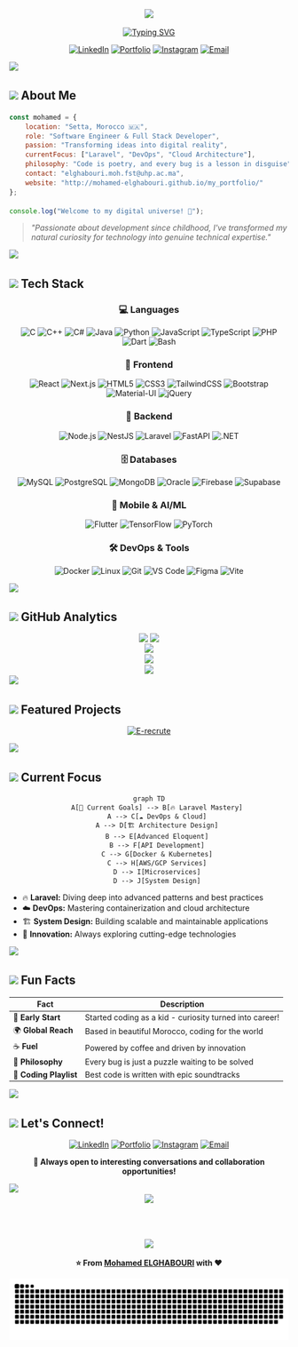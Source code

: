 <div align="center">
  <img src="https://capsule-render.vercel.app/api?type=waving&color=0:3BE8B0,100:0F2027&height=180&section=header&text=Mohamed%20ELGHABOURI&fontSize=42&fontColor=ffffff&animation=twinkling" />
</div>

<div align="center">
  
[![Typing SVG](https://readme-typing-svg.herokuapp.com?font=JetBrains+Mono&size=24&duration=3000&pause=1000&color=00D9FF&background=0D1117&center=true&vCenter=true&width=600&lines=Software+Engineer+%26+Full+Stack+Developer;Passionate+Coder+from+Morocco+%F0%9F%87%B2%F0%9F%87%A6;Transforming+Ideas+into+Digital+Reality;Building+the+Future%2C+One+Line+at+a+Time)](https://git.io/typing-svg)

</div>

<div align="center">
  
[![LinkedIn](https://img.shields.io/badge/LinkedIn-0A66C2?style=for-the-badge&logo=linkedin&logoColor=white&labelColor=0A66C2)](https://www.linkedin.com/in/mohamed-elghabouri)
[![Portfolio](https://img.shields.io/badge/Portfolio-FF6B35?style=for-the-badge&logo=firefox&logoColor=white&labelColor=FF6B35)](http://mohamed-elghabouri.github.io/my_portfolio/)
[![Instagram](https://img.shields.io/badge/Instagram-E4405F?style=for-the-badge&logo=instagram&logoColor=white&labelColor=E4405F)](http://www.instagram.com/mohamed_elghabouri/)
[![Email](https://img.shields.io/badge/Email-EA4335?style=for-the-badge&logo=gmail&logoColor=white&labelColor=EA4335)](mailto:elghabouri.moh.fst@uhp.ac.ma)

</div>

<img src="https://user-images.githubusercontent.com/73097560/115834477-dbab4500-a447-11eb-908a-139a6edaec5c.gif">

## <img src="https://media.giphy.com/media/hvRJCLFzcasrR4ia7z/giphy.gif" width="28"> **About Me**

```javascript
const mohamed = {
    location: "Setta, Morocco 🇲🇦",
    role: "Software Engineer & Full Stack Developer",
    passion: "Transforming ideas into digital reality",
    currentFocus: ["Laravel", "DevOps", "Cloud Architecture"],
    philosophy: "Code is poetry, and every bug is a lesson in disguise",
    contact: "elghabouri.moh.fst@uhp.ac.ma",
    website: "http://mohamed-elghabouri.github.io/my_portfolio/"
};

console.log("Welcome to my digital universe! 🚀");
```

> *"Passionate about development since childhood, I've transformed my natural curiosity for technology into genuine technical expertise."*

<img src="https://user-images.githubusercontent.com/73097560/115834477-dbab4500-a447-11eb-908a-139a6edaec5c.gif">

## <img src="https://media2.giphy.com/media/QssGEmpkyEOhBCb7e1/giphy.gif?cid=ecf05e47a0n3gi1bfqntqmob8g9aid1oyj2wr3ds3mg700bl&rid=giphy.gif" width="28"> **Tech Stack**

<div align="center">

### 💻 **Languages**
![C](https://img.shields.io/badge/C-00599C?style=for-the-badge&logo=c&logoColor=white)
![C++](https://img.shields.io/badge/C%2B%2B-00599C?style=for-the-badge&logo=c%2B%2B&logoColor=white)
![C#](https://img.shields.io/badge/C%23-239120?style=for-the-badge&logo=c-sharp&logoColor=white)
![Java](https://img.shields.io/badge/Java-ED8B00?style=for-the-badge&logo=openjdk&logoColor=white)
![Python](https://img.shields.io/badge/Python-FFD43B?style=for-the-badge&logo=python&logoColor=blue)
![JavaScript](https://img.shields.io/badge/JavaScript-F7DF1E?style=for-the-badge&logo=javascript&logoColor=black)
![TypeScript](https://img.shields.io/badge/TypeScript-007ACC?style=for-the-badge&logo=typescript&logoColor=white)
![PHP](https://img.shields.io/badge/PHP-777BB4?style=for-the-badge&logo=php&logoColor=white)
![Dart](https://img.shields.io/badge/Dart-0175C2?style=for-the-badge&logo=dart&logoColor=white)
![Bash](https://img.shields.io/badge/Bash-4EAA25?style=for-the-badge&logo=gnu-bash&logoColor=white)

### 🎨 **Frontend**
![React](https://img.shields.io/badge/React-20232A?style=for-the-badge&logo=react&logoColor=61DAFB)
![Next.js](https://img.shields.io/badge/Next.js-000000?style=for-the-badge&logo=next.js&logoColor=white)
![HTML5](https://img.shields.io/badge/HTML5-E34F26?style=for-the-badge&logo=html5&logoColor=white)
![CSS3](https://img.shields.io/badge/CSS3-1572B6?style=for-the-badge&logo=css3&logoColor=white)
![TailwindCSS](https://img.shields.io/badge/Tailwind_CSS-38B2AC?style=for-the-badge&logo=tailwind-css&logoColor=white)
![Bootstrap](https://img.shields.io/badge/Bootstrap-563D7C?style=for-the-badge&logo=bootstrap&logoColor=white)
![Material-UI](https://img.shields.io/badge/Material--UI-0081CB?style=for-the-badge&logo=material-ui&logoColor=white)
![jQuery](https://img.shields.io/badge/jQuery-0769AD?style=for-the-badge&logo=jquery&logoColor=white)

### 🔧 **Backend**
![Node.js](https://img.shields.io/badge/Node.js-43853D?style=for-the-badge&logo=node.js&logoColor=white)
![NestJS](https://img.shields.io/badge/NestJS-E0234E?style=for-the-badge&logo=nestjs&logoColor=white)
![Laravel](https://img.shields.io/badge/Laravel-FF2D20?style=for-the-badge&logo=laravel&logoColor=white)
![FastAPI](https://img.shields.io/badge/FastAPI-005571?style=for-the-badge&logo=fastapi)
![.NET](https://img.shields.io/badge/.NET-5C2D91?style=for-the-badge&logo=.net&logoColor=white)

### 🗄️ **Databases**
![MySQL](https://img.shields.io/badge/MySQL-005C84?style=for-the-badge&logo=mysql&logoColor=white)
![PostgreSQL](https://img.shields.io/badge/PostgreSQL-316192?style=for-the-badge&logo=postgresql&logoColor=white)
![MongoDB](https://img.shields.io/badge/MongoDB-4EA94B?style=for-the-badge&logo=mongodb&logoColor=white)
![Oracle](https://img.shields.io/badge/Oracle-F80000?style=for-the-badge&logo=oracle&logoColor=white)
![Firebase](https://img.shields.io/badge/Firebase-039BE5?style=for-the-badge&logo=Firebase&logoColor=white)
![Supabase](https://img.shields.io/badge/Supabase-3ECF8E?style=for-the-badge&logo=supabase&logoColor=white)

### 📱 **Mobile & AI/ML**
![Flutter](https://img.shields.io/badge/Flutter-02569B?style=for-the-badge&logo=flutter&logoColor=white)
![TensorFlow](https://img.shields.io/badge/TensorFlow-FF6F00?style=for-the-badge&logo=tensorflow&logoColor=white)
![PyTorch](https://img.shields.io/badge/PyTorch-EE4C2C?style=for-the-badge&logo=pytorch&logoColor=white)

### 🛠️ **DevOps & Tools**
![Docker](https://img.shields.io/badge/Docker-2496ED?style=for-the-badge&logo=docker&logoColor=white)
![Linux](https://img.shields.io/badge/Linux-FCC624?style=for-the-badge&logo=linux&logoColor=black)
![Git](https://img.shields.io/badge/GIT-E44C30?style=for-the-badge&logo=git&logoColor=white)
![VS Code](https://img.shields.io/badge/Visual_Studio_Code-0078D4?style=for-the-badge&logo=visual%20studio%20code&logoColor=white)
![Figma](https://img.shields.io/badge/Figma-F24E1E?style=for-the-badge&logo=figma&logoColor=white)
![Vite](https://img.shields.io/badge/Vite-B73BFE?style=for-the-badge&logo=vite&logoColor=FFD62E)

</div>

<img src="https://user-images.githubusercontent.com/73097560/115834477-dbab4500-a447-11eb-908a-139a6edaec5c.gif">

## <img src="https://media.giphy.com/media/iY8CRBdQXODJSCERIr/giphy.gif" width="28"> **GitHub Analytics**

<div align="center">
  
<img height="180em" src="https://github-readme-stats.vercel.app/api?username=Mohamed-ELGHABOURI&show_icons=true&theme=tokyonight&include_all_commits=true&count_private=true&border_radius=10&bg_color=0D1117&title_color=00D9FF&icon_color=00D9FF&text_color=FFFFFF&border_color=30363d"/>
<img height="180em" src="https://github-readme-stats.vercel.app/api/top-langs/?username=Mohamed-ELGHABOURI&layout=compact&theme=tokyonight&border_radius=10&bg_color=0D1117&title_color=00D9FF&text_color=FFFFFF&border_color=30363d"/>

</div>

<div align="center">
  
<img src="https://github-readme-streak-stats.herokuapp.com/?user=Mohamed-ELGHABOURI&theme=tokyonight&background=0D1117&border=30363d&stroke=00D9FF&ring=00D9FF&fire=FF6B35&currStreakLabel=00D9FF&sideNums=FFFFFF&currStreakNum=FFFFFF&dates=FFFFFF&sideLabels=FFFFFF"/>

</div>

<div align="center">
  
<img src="https://github-profile-trophy.vercel.app/?username=Mohamed-ELGHABOURI&theme=darkhub&no-frame=true&row=1&column=7&margin-h=15&margin-w=5&no-bg=true"/>

</div>

<div align="center">
  
<img src="https://github-readme-activity-graph.vercel.app/graph?username=Mohamed-ELGHABOURI&theme=tokyo-night&bg_color=0D1117&color=00D9FF&line=00D9FF&point=FF6B35&area=true&hide_border=true"/>

</div>

<img src="https://user-images.githubusercontent.com/73097560/115834477-dbab4500-a447-11eb-908a-139a6edaec5c.gif">

## <img src="https://media.giphy.com/media/LnQjpWaON8nhr21vNW/giphy.gif" width="28"> **Featured Projects**

<div align="center">

[![E-recrute](https://github-readme-stats.vercel.app/api/pin/?username=Mohamed-ELGHABOURI&repo=E-recrute&theme=tokyonight&bg_color=0D1117&title_color=00D9FF&text_color=FFFFFF&icon_color=00D9FF&border_color=30363d&border_radius=10)](https://github.com/Mohamed-ELGHABOURI/E-recrute)

</div>

<img src="https://user-images.githubusercontent.com/73097560/115834477-dbab4500-a447-11eb-908a-139a6edaec5c.gif">

## <img src="https://media.giphy.com/media/WUlplcMpOCEmTGBtBW/giphy.gif" width="28"> **Current Focus**

<div align="center">

```mermaid
graph TD
    A[🎯 Current Goals] --> B[🔥 Laravel Mastery]
    A --> C[☁️ DevOps & Cloud]
    A --> D[🏗️ Architecture Design]
    B --> E[Advanced Eloquent]
    B --> F[API Development]
    C --> G[Docker & Kubernetes]
    C --> H[AWS/GCP Services]
    D --> I[Microservices]
    D --> J[System Design]
```

</div>

- 🔥 **Laravel:** Diving deep into advanced patterns and best practices
- ☁️ **DevOps:** Mastering containerization and cloud architecture
- 🏗️ **System Design:** Building scalable and maintainable applications
- 🚀 **Innovation:** Always exploring cutting-edge technologies

<img src="https://user-images.githubusercontent.com/73097560/115834477-dbab4500-a447-11eb-908a-139a6edaec5c.gif">

## <img src="https://media.giphy.com/media/ObNTw8Uzwy6KQ/giphy.gif" width="28"> **Fun Facts**

<div align="center">

| Fact | Description |
|------|-------------|
| 👶 **Early Start** | Started coding as a kid - curiosity turned into career! |
| 🌍 **Global Reach** | Based in beautiful Morocco, coding for the world |
| ☕ **Fuel** | Powered by coffee and driven by innovation |
| 🐛 **Philosophy** | Every bug is just a puzzle waiting to be solved |
| 🎵 **Coding Playlist** | Best code is written with epic soundtracks |

</div>

<img src="https://user-images.githubusercontent.com/73097560/115834477-dbab4500-a447-11eb-908a-139a6edaec5c.gif">

## <img src="https://media.giphy.com/media/LnQjpWaON8nhr21vNW/giphy.gif" width="28"> **Let's Connect!**

<div align="center">

[![LinkedIn](https://img.shields.io/badge/LinkedIn-Connect-0A66C2?style=for-the-badge&logo=linkedin&logoColor=white&labelColor=0A66C2)](https://www.linkedin.com/in/mohamed-elghabouri)
[![Portfolio](https://img.shields.io/badge/Portfolio-Visit-FF6B35?style=for-the-badge&logo=firefox&logoColor=white&labelColor=FF6B35)](http://mohamed-elghabouri.github.io/my_portfolio/)
[![Instagram](https://img.shields.io/badge/Instagram-Follow-E4405F?style=for-the-badge&logo=instagram&logoColor=white&labelColor=E4405F)](http://www.instagram.com/mohamed_elghabouri/)
[![Email](https://img.shields.io/badge/Email-Contact-EA4335?style=for-the-badge&logo=gmail&logoColor=white&labelColor=EA4335)](mailto:elghabouri.moh.fst@uhp.ac.ma)

</div>

<div align="center">

**💬 Always open to interesting conversations and collaboration opportunities!**

</div>

<img src="https://user-images.githubusercontent.com/73097560/115834477-dbab4500-a447-11eb-908a-139a6edaec5c.gif">

<div align="center">

<img src="https://komarev.com/ghpvc/?username=Mohamed-ELGHABOURI&style=for-the-badge&color=00D9FF&labelColor=0D1117"/>

<br><br>

<img src="https://capsule-render.vercel.app/api?type=waving&color=gradient&customColorList=6,11,20&height=100&section=footer"/>

**⭐ From [Mohamed ELGHABOURI](https://github.com/Mohamed-ELGHABOURI) with ❤️**

</div>

<!-- Snake Animation -->
<div align="center">
  <img src="https://raw.githubusercontent.com/platane/snk/output/github-contribution-grid-snake-dark.svg" alt="Snake animation" />
</div>
